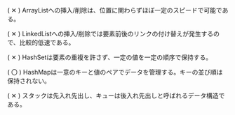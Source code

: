 ( ✕ ) ArrayListへの挿入/削除は、位置に関わらずほぼ一定のスピードで可能である。  

( ✕ ) LinkedListへの挿入/削除では要素前後のリンクの付け替えが発生するので、比較的低速である。  

( ✕ ) HashSetは要素の重複を許さず、一定の値を一定の順序で保持する。  

( 〇 ) HashMapは一意のキーと値のペアでデータを管理する。キーの並び順は保持されない。  

( ✕ ) スタックは先入れ先出し、キューは後入れ先出しと呼ばれるデータ構造である。  
